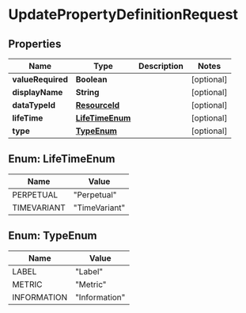 
# UpdatePropertyDefinitionRequest

## Properties
Name | Type | Description | Notes
------------ | ------------- | ------------- | -------------
**valueRequired** | **Boolean** |  |  [optional]
**displayName** | **String** |  |  [optional]
**dataTypeId** | [**ResourceId**](ResourceId.md) |  |  [optional]
**lifeTime** | [**LifeTimeEnum**](#LifeTimeEnum) |  |  [optional]
**type** | [**TypeEnum**](#TypeEnum) |  |  [optional]


<a name="LifeTimeEnum"></a>
## Enum: LifeTimeEnum
Name | Value
---- | -----
PERPETUAL | &quot;Perpetual&quot;
TIMEVARIANT | &quot;TimeVariant&quot;


<a name="TypeEnum"></a>
## Enum: TypeEnum
Name | Value
---- | -----
LABEL | &quot;Label&quot;
METRIC | &quot;Metric&quot;
INFORMATION | &quot;Information&quot;




